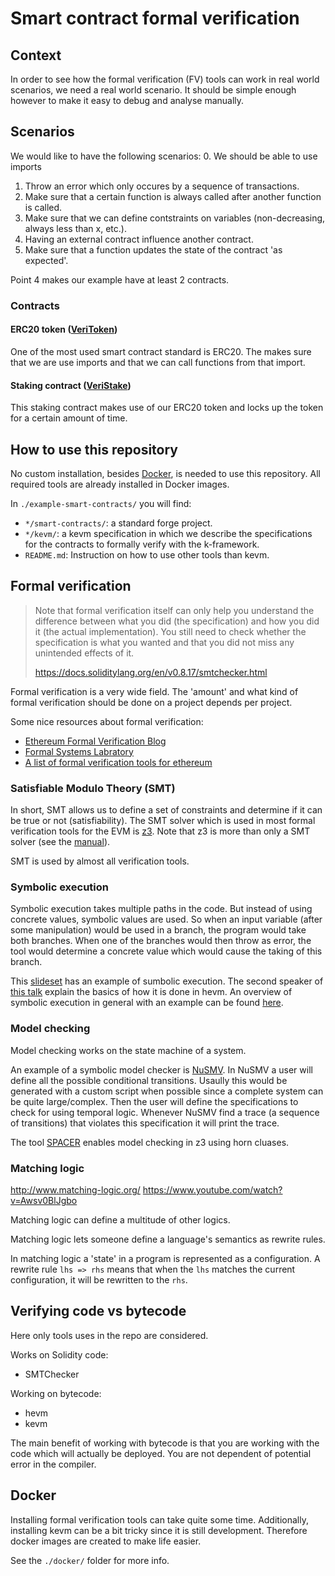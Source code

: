 # Smart contract formal verification
## Context
In order to see how the formal verification (FV) tools can work in real world scenarios, we need a real world scenario. It should be simple enough however to make it easy to debug and analyse manually.

## Scenarios
We would like to have the following scenarios:
0. We should be able to use imports
1. Throw an error which only occures by a sequence of transactions.
2. Make sure that a certain function is always called after another function is called.
3. Make sure that we can define contstraints on variables (non-decreasing, always less than x, etc.).
4. Having an external contract influence another contract.
5. Make sure that a function updates the state of the contract 'as expected'.

Point 4 makes our example have at least 2 contracts.

### Contracts
#### ERC20 token ([VeriToken](./example-smart-contracts/smart-contracts/src/VeriToken.sol))
One of the most used smart contract standard is ERC20. The makes sure that we are use imports and that we can call functions from that import.

#### Staking contract ([VeriStake](./example-smart-contracts/smart-contracts/src/VeriToken.sol))
This staking contract makes use of our ERC20 token and locks up the token for a certain amount of time.

## How to use this repository

No custom installation, besides [Docker](https://docs.docker.com/get-docker/), is needed to use this repository. All required tools are already installed in Docker images.

In `./example-smart-contracts/` you will find:
-  `*/smart-contracts/`: a standard forge project.
-  `*/kevm/`: a kevm specification in which we describe the specifications for the contracts to formally verify with the k-framework.
-  `README.md`: Instruction on how to use other tools than kevm.

## Formal verification

> Note that formal verification itself can only help you understand the difference between what you did (the specification) and how you did it (the actual implementation). You still need to check whether the specification is what you wanted and that you did not miss any unintended effects of it.
>
> https://docs.soliditylang.org/en/v0.8.17/smtchecker.html

Formal verification is a very wide field. The 'amount' and what kind of formal verification should be done on a project depends per project.

Some nice resources about formal verification:
- [Ethereum Formal Verification Blog](https://fv.ethereum.org/)
- [Formal Systems Labratory](https://fsl.cs.illinois.edu/)
- [A list of formal verification tools for ethereum](https://github.com/leonardoalt/ethereum_formal_verification_overview)

### Satisfiable Modulo Theory (SMT)
In short, SMT allows us to define a set of constraints and determine if it can be true or not (satisfiability). The SMT solver which is used in most formal verification tools for the EVM is [z3](https://github.com/Z3Prover/z3). Note that z3 is more than only a SMT solver (see the [manual](https://microsoft.github.io/z3guide/)).

SMT is used by almost all verification tools.

### Symbolic execution
Symbolic execution takes multiple paths in the code. But instead of using concrete values, symbolic values are used. So when an input variable (after some manipulation) would be used in a branch, the program would take both branches. When one of the branches would then throw as error, the tool would determine a concrete value which would cause the taking of this branch.

This [slideset](https://www-verimag.imag.fr/~mounier/Enseignement/Software_Security/ConcolicExecution.pdf#page=32) has an example of sumbolic execution.
The second speaker of [this talk](https://youtu.be/RunMhlTtdKw?t=2033) explain the basics of how it is done in hevm.
An overview of symbolic execution in general with an example can be found [here](https://www.youtube.com/watch?v=wOO5jpoFIss).

### Model checking
Model checking works on the state machine of a system.

An example of a symbolic model checker is [NuSMV](https://nusmv.fbk.eu/). In NuSMV a user will define  all the possible conditional transitions. Usaully this would be generated with a custom script when possible since a complete system can be quite large/complex. Then the user will define the specifications to check for using temporal logic. Whenever NuSMV find a trace (a sequence of transitions) that violates this specification it will print the trace.

The tool [SPACER](https://arieg.bitbucket.io/pdf/synasc2019.pdfß) enables model checking in z3 using horn cluases.

### Matching logic
http://www.matching-logic.org/
https://www.youtube.com/watch?v=Awsv0BlJgbo

Matching logic can define a multitude of other logics.

Matching logic lets someone define a language's semantics as rewrite rules.

In matching logic a 'state' in a program is represented as a configuration. A rewrite rule `lhs => rhs` means that when the `lhs` matches the current configuration, it will be rewritten to the `rhs`.

## Verifying code vs bytecode
Here only tools uses in the repo are considered.

Works on Solidity code:
- SMTChecker

Working on bytecode:
- hevm
- kevm

The main benefit of working with bytecode is that you are working with the code which will actually be deployed. You are not dependent of potential error in the compiler.

## Docker

Installing formal verification tools can take quite some time. Additionally, installing kevm can be a bit tricky since it is still development. Therefore docker images are created to make life easier.

See the `./docker/` folder for more info.